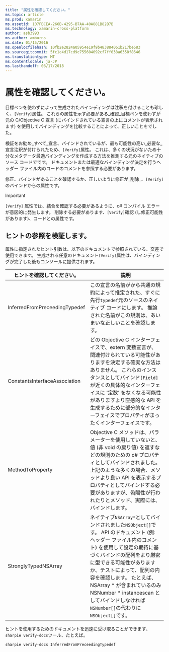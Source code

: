 ```yaml
---
title: "属性を確認してください。"
ms.topic: article
ms.prod: xamarin
ms.assetid: 107FBCEA-266B-4295-B7AA-40A881B82B7B
ms.technology: xamarin-cross-platform
author: asb3993
ms.author: amburns
ms.date: 01/15/2016
ms.openlocfilehash: 10fb2e2824a05954e19f9b483884061b217be683
ms.sourcegitcommit: 5fc1c4d17cd9c755604092cf7ff038a6358f8646
ms.translationtype: MT
ms.contentlocale: ja-JP
ms.lasthandoff: 03/17/2018
---
```

# <a name="verify-attributes"></a>属性を確認してください。


目標ペンを使わずによって生成されたバインディングは注釈を付けることも珍しく、`[Verify]`属性。 これらの属性を示す必要がある_確認_目標ペンを使わずが元の C/Objective C 宣言 (にバインドされている宣言の上にコメントが表示されます) を使用してバインディングを比較することによって、正しいことをでした。

検証をお勧め_すべて_宣言、バインドされているが、最も可能性の高い_必要な_宣言注釈が付けられたため、`[Verify]`属性。 これは、多くの状況がないため十分なメタデータ最適バインディングを作成する方法を推測する元のネイティブのソース コードでです。 ドキュメントまたは最適なバインディング決定を行うヘッダー ファイル内のコードのコメントを参照する必要があります。

修正、バインドがあることを確認するか、正しいように修正が_削除_、`[Verify]`のバインドからの属性です。

> [!IMPORTANT]
> `[Verify]` 属性では、結合を確認する必要があるように、c# コンパイル エラーが意図的に発生します。 削除する必要があります、`[Verify]`確認 (し修正可能性があります)、コードとの属性です。

## <a name="verify-hints-reference"></a>ヒントの参照を検証します。

属性に指定されたヒント引数は、以下のドキュメントで参照されている、交差で使用できます。 生成される任意のドキュメント`[Verify]`属性は、バインディングが完了した後もコンソールに提供されます。

|ヒントを確認してください。|説明|
|---|---|
|InferredFromPreceedingTypedef|この宣言の名前がから共通の規約によって推定された、すぐに先行`typedef`元のソースのネイティブ コードにします。 推論された名前がこの規則は、あいまいな正しいことを確認します。|
|ConstantsInterfaceAssociation|どの Objective C インターフェイスで、extern 変数宣言が、関連付けられている可能性がありますを決定する確実な方法はありません。 これらのインスタンスとしてバインド`[Field]`が近くの具体的なインターフェイスに '定数' をなくなる可能性がありますより直感的な API を生成するために部分的なインターフェイスでプロパティがまったくインターフェイスです。|
|MethodToProperty|Objective C メソッドは、パラメーターを使用していないと、値 (非 void の戻り値) を返すなどの規則のための c# プロパティとしてバインドされました。 上記のような多くの場合、メソッドより良い API を表示するプロパティとしてバインドする必要がありますが、偽陽性が行われたりとメソッド、実際には、バインドします。|
|StronglyTypedNSArray|ネイティブ`NSArray*`としてバインドされました`NSObject[]`です。 API のドキュメント (例: ヘッダー ファイル内のコメント) を使用して設定の期待に基づくバインドの配列をより厳密に型できる可能性がありますか、テストによって、配列の内容を確認します。 たとえば、NSArray * が含まれているのみ NSNumber * instancescan としてバインドしなければ`NSNumber[]`の代わりに`NSObject[]`です。|

ヒントを使用するためのドキュメントを迅速に受け取ることができます、`sharpie verify-docs`ツール、たとえば。

```csharp
sharpie verify-docs InferredFromPreceedingTypedef
```

